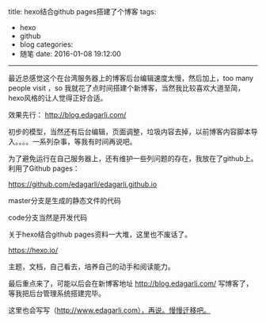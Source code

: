 title: hexo结合github pages搭建了个博客
tags:
  - hexo
  - github
  - blog
categories:
  - 随笔
date: 2016-01-08 19:12:00
---
最近总感觉这个在台湾服务器上的博客后台编辑速度太慢，然后加上，too many people visit ，so 我就花了点时间搭建个新博客，当然我比较喜欢大道至简，hexo风格的让人觉得正好合适。

效果先行：
http://blog.edagarli.com/

初步的模型，当然还有后台编辑，页面调整，垃圾内容去掉，以前博客内容脚本导入。。。。一系列杂事，等我有时间再说吧。

为了避免运行在自己服务器上，还有维护一些列问题的存在，我放在了github上。利用了Github pages：

https://github.com/edagarli/edagarli.github.io

master分支是生成的静态文件的代码

code分支当然是开发代码

关于hexo结合github pages资料一大堆，这里也不废话了。

https://hexo.io/

主题，文档，自己看去，培养自己的动手和阅读能力。

最后重点来了，可能以后会在新博客地址  http://blog.edagarli.com/ 写博客了，等我把后台管理系统搭建完毕。

这里也会写写（http://www.edagarli.com），再说。慢慢迁移吧。